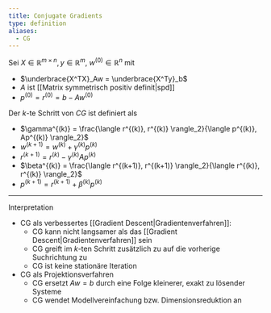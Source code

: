 ```yaml
---
title: Conjugate Gradients
type: definition
aliases:
  - CG
---
```


Sei $X \in \mathbb{R}^{m \times n}, y \in \mathbb{R}^m$, $w^{(0)} \in \mathbb{R}^n$ mit
- $\underbrace{X^TX}_Aw = \underbrace{X^Ty}_b$
- $A$ ist [[Matrix symmetrisch positiv definit|spd]]
- $p^{(0)} = r^{(0)} = b - Aw^{(0)}$

Der $k$-te Schritt von *CG* ist definiert als
- $\gamma^{(k)} = \frac{\langle r^{(k)}, r^{(k)} \rangle_2}{\langle p^{(k)}, Ap^{(k)} \rangle_2}$
- $w^{(k+1)} = w^{(k)} + \gamma^{(k)}p^{(k)}$
- $r^{(k+1)} = r^{(k)} - \gamma^{(k)}Ap^{(k)}$
- $\beta^{(k)} = \frac{\langle r^{(k+1)}, r^{(k+1)} \rangle_2}{\langle r^{(k)}, r^{(k)} \rangle_2}$
- $p^{(k+1)} = r^{(k+1)} + \beta^{(k)}p^{(k)}$

---

Interpretation
- CG als verbessertes [[Gradient Descent|Gradientenverfahren]]:
	- CG kann nicht langsamer als das [[Gradient Descent|Gradientenverfahren]] sein
	- CG greift im $k$-ten Schritt zusätzlich zu auf die vorherige Suchrichtung zu
	- CG ist keine stationäre Iteration
- CG als Projektionsverfahren
	- CG ersetzt $Aw = b$ durch eine Folge kleinerer, exakt zu lösender Systeme
	- CG wendet Modellvereinfachung bzw. Dimensionsreduktion an